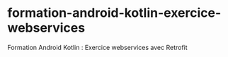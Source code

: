 # formation-android-kotlin-exercice-webservices
Formation Android Kotlin : Exercice webservices avec Retrofit
